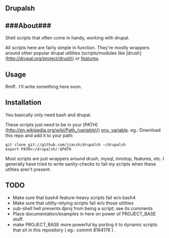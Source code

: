 ## Drupalsh ##

###About###
------------
Shell scripts that often come in handy, working with drupal.

All scripts here are fairly simple in function. They're mostly wrappers around other popular
drupal utilities (scripts/modules like [drush](http://drupal.org/project/drush\) or [features](http://drupal.org/project/features\)).

Usage
------------
Rmff.. I'll write something here soon.

Installation
------------
You basically only need bash and drupal.

These scripts just need to be in your [PATH](http://en.wikipedia.org/wiki/Path_(variable\)) [env. variable](http://en.wikipedia.org/wiki/Environment_variable). eg.: Download this repo and add it to your path:

    git clone git://github.com/jzacsh/drupalsh ~/drupalsh
    export PATH=~/drupalsh/:$PATH

Most scripts are just wrappers around drush, mysql, innotop, features, etc. I
generally have tried to write sanity-checks to fail my scripts when these
utilties aren't present.

TODO
----
- Make sure that bash4 feature-heavy scripts fail w/o bash4
- Make sure that utility-relying scripts fail w/o those utilities
- sub-shell hell prevents dproj from being a script; see its comments
- Place documentation/examples in here on power of PROJECT_BASE stuff.
- make PROJECT_BASE more powerful by porting it to dynamic scripts that sit in
  this repository ( eg.: commit 8164176 ) .
